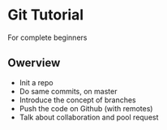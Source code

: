 # Git Tutorial

For complete beginners

## Owerview

* Init a repo
* Do same commits, on master
* Introduce the concept of branches
* Push the code on Github (with remotes)
* Talk about collaboration and pool request

